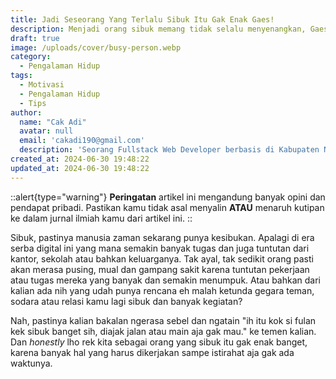 ```yaml
---
title: Jadi Seseorang Yang Terlalu Sibuk Itu Gak Enak Gaes!
description: Menjadi orang sibuk memang tidak selalu menyenangkan, Gaes! Dengan jadwal yang padat, waktu untuk diri sendiri dan keluarga jadi terbatas. Sering kali stres dan kelelahan menghampiri, jarang ketemu bapak ibuk, bahkan waktu main pun hampir gak ada.
draft: true
image: /uploads/cover/busy-person.webp
category:
  - Pengalaman Hidup
tags:
  - Motivasi
  - Pengalaman Hidup
  - Tips
author:
  name: "Cak Adi"
  avatar: null
  email: 'cakadi190@gmail.com'
  description: 'Seorang Fullstack Web Developer berbasis di Kabupaten Ngawi, dengan passion mendalam dalam desain dan teknologi. Kini, ia juga tengah mengeksplorasi ketertarikannya yang baru terhadap geografi, memperluas cakrawalanya dalam dunia yang penuh inspirasi dan inovasi.'
created_at: 2024-06-30 19:48:22
updated_at: 2024-06-30 19:48:22
---
```


::alert{type="warning"}
**Peringatan** artikel ini mengandung banyak opini dan pendapat pribadi. Pastikan kamu tidak asal menyalin **ATAU** menaruh kutipan ke dalam jurnal ilmiah kamu dari artikel ini.
::

Sibuk, pastinya manusia zaman sekarang punya kesibukan. Apalagi di era serba digital ini yang mana semakin banyak tugas dan juga tuntutan dari kantor, sekolah atau bahkan keluarganya. Tak ayal, tak sedikit orang pasti akan merasa pusing, mual dan gampang sakit karena tuntutan pekerjaan atau tugas mereka yang banyak dan semakin menumpuk. Atau bahkan dari kalian ada nih yang udah punya rencana eh malah ketunda gegara teman, sodara atau relasi kamu lagi sibuk dan banyak kegiatan?

Nah, pastinya kalian bakalan ngerasa sebel dan ngatain "ih itu kok si fulan kek sibuk banget sih, diajak jalan atau main aja gak mau." ke temen kalian. Dan *honestly* lho rek kita sebagai orang yang sibuk itu gak enak banget, karena banyak hal yang harus dikerjakan sampe istirahat aja gak ada waktunya.